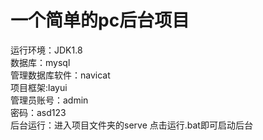 # 一个简单的pc后台项目

运行环境：JDK1.8 <br>数据库：mysql <br>管理数据库软件：navicat <br>项目框架:layui <br>
管理员账号：admin <br>
密码：asd123<br>
后台运行：进入项目文件夹的serve 点击运行.bat即可启动后台<br>
